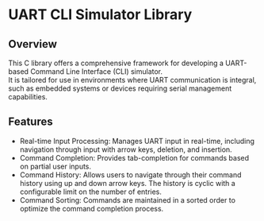 # UART CLI Simulator Library

## Overview
This C library offers a comprehensive framework for developing a UART-based Command Line Interface (CLI) simulator.  
It is tailored for use in environments where UART communication is integral, such as embedded systems or devices requiring serial management capabilities.

## Features
- Real-time Input Processing: Manages UART input in real-time, including navigation through input with arrow keys, deletion, and insertion.  
- Command Completion: Provides tab-completion for commands based on partial user inputs.  
- Command History: Allows users to navigate through their command history using up and down arrow keys. The history is cyclic with a configurable limit on the number of entries.  
- Command Sorting: Commands are maintained in a sorted order to optimize the command completion process.
